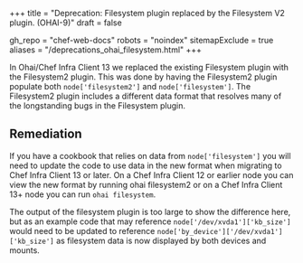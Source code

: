 +++
title = "Deprecation: Filesystem plugin replaced by the Filesystem V2 plugin. (OHAI-9)"
draft = false

gh_repo = "chef-web-docs"
robots = "noindex"
sitemapExclude = true
aliases = "/deprecations_ohai_filesystem.html"
+++

In Ohai/Chef Infra Client 13 we replaced the existing Filesystem plugin with
the Filesystem2 plugin. This was done by having the Filesystem2 plugin
populate both `node['filesystem2']` and `node['filesystem']`. The
Filesystem2 plugin includes a different data format that resolves many
of the longstanding bugs in the Filesystem plugin.

## Remediation

If you have a cookbook that relies on data from `node['filesystem']` you
will need to update the code to use data in the new format when
migrating to Chef Infra Client 13 or later. On a Chef Infra Client 12 or earlier
node you can view the new format by running <span class="title-ref">ohai
filesystem2</span> or on a Chef Infra Client 13+ node you can run
`ohai filesystem`.

The output of the filesystem plugin is too large to show the difference
here, but as an example code that may reference
`node['/dev/xvda1']['kb_size']` would need to be updated to reference
`node['by_device']['/dev/xvda1']['kb_size']` as filesystem data is now
displayed by both devices and mounts.
